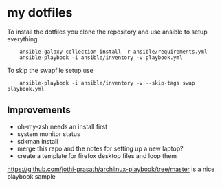 # my dotfiles

To install the dotfiles you clone the repository and use ansible to setup everything.

```shell
    ansible-galaxy collection install -r ansible/requirements.yml
    ansible-playbook -i ansible/inventory -v playbook.yml
```

To skip the swapfile setup use

```shell
    ansible-playbook -i ansible/inventory -v --skip-tags swap playbook.yml
```

## Improvements
* oh-my-zsh needs an install first
* system monitor status
* sdkman install
* merge this repo and the notes for setting up a new laptop?
* create a template for firefox desktop files and loop them

https://github.com/jothi-prasath/archlinux-playbook/tree/master is a nice playbook sample
